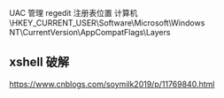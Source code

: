 UAC 管理 regedit  注册表位置
计算机\HKEY_CURRENT_USER\Software\Microsoft\Windows NT\CurrentVersion\AppCompatFlags\Layers


## xshell 破解

https://www.cnblogs.com/soymilk2019/p/11769840.html